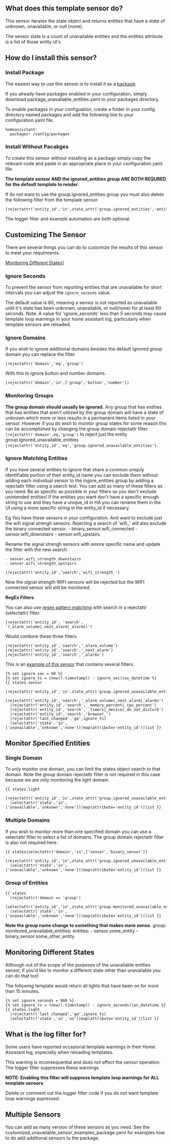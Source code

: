 ## What does this template sensor do?
This sensor iterates the state object and returns entities that have a state of unknown, unavailable, or null (none).

The sensor state is a count of unavailable entities and the entities attribute is a list of those entity id's.

## How do I install this sensor?
### Install Package
The easiest way to use this sensor is to install it as a [package](https://www.home-assistant.io/docs/configuration/packages/).

If you already have packages enabled in your configuration, simply download package_unavailable_entities.yaml to your packages directory.

To enable packages in your configuation, create a folder in your config directory named packages and add the following line to your configuration.yaml file.

    homeassistant:
      packages: /config/packages
### Install Without Pacakges
To create this sensor without installing as a package simply copy the relevant code and paste in an appropriate place in your configuration.yaml file.

**The template sensor AND the ignored_entities group ARE BOTH REQURED for the default template to render.**

If do not want to use the group.ignored_entities group you must also delete the following filter from the template sensor.

    |rejectattr('entity_id','in',state_attr('group.ignored_entities','entity_id'))

The logger filter and example automation are both optional.
## Customizing The Sensor
There are several things you can do to customize the results of this sensor to meet your requirments.

[Monitoring Different States](#monitoring-different-states#)]
### Ignore Seconds
To prevent the sensor from reporting entities that are unavailable for short intervals you can adjust the `ignore_seconds` value.

The default value is 60, meaning a sensor is not reported as unavailable until it's state has been unknown, unavailable, or null(none) for at least 60 seconds.
Note: A value for 'ignore_seconds' less than 5 seconds may cause template loop warnings in your home assistant log, particularly when template sensors are reloaded.

### Ignore Domains
If you wish to ignore additional domains besides the default ignored group domain you can replace the filter

    |rejectattr('domain','eq','group')
With this to ignore button and number domains.

    |rejectattr('domain','in',['group','button','number'])
### Monitoring Groups
 **The group domain should usually be ignored.**   Any group that has entities that has entities that aren't utilized by the group domain will have a state of unknown which more or less results in a permanent items listed in your sensor.  However if you do wish to monitor group states for some reason this can be accomplished by changing the group domain rejectattr filter `|rejectattr('domain',eq,'group')` to reject just the entity group.ignored_unavailable_entities `|rejectattr('entity_id','eq','group.ignored_unavailable_entities')`.
### Ignore Matching Entities
If you have several entities to ignore that share a common uniquly identifiable portion of their entity_id name you can exclude them without adding each individual sensor
to the ingore_entities group by adding a rejectattr filter using a search test.  You can add as many of these filters as you need. Be as specific as possible in your filters so you don't exclude unintended entities!  If the entities you want don't have a specific enough string to use and they have a unique_id in HA you can rename them in the UI using a more specific string in the entity_id if necessary.

Eg You have these sensors in your configuration. And want to exclude just the wifi signal strengh sensors. Rejecting a search of 'wifi_' will also exclude the binary connected sensor.
    - binary_sensor.wifi_connected
    - sensor.wifi_downstairs
    - sensor.wifi_upstairs

Rename the signal strengh sensors with amore specific name and update the filter with the new search.

    - sensor.wifi_strength_downstairs
    - sensor.wifi_strength_upstairs

    |rejectattr('entity_id','search','wifi_strength_')

Now the signal strength WIFI sensors will be rejected but the WIFI connected sensor will still be monitored.

**RegEx Filters**

You can also use [regex pattern matching](https://regex101.com/) with search in a rejectattr (selectattr) filter.

    |rejectattr('entity_id', 'search', '(_alarm_volume|_next_alarm|_alarms)')

Would combine these three filters

    |rejectattr('entity_id','search','_alarm_volume')
    |rejectattr('entity_id','search','_next_alarm')
    |rejectattr('entity_id','search','_alarms')

This is an [example of this sensor](https://github.com/jazzyisj/) that contains several filters.

    {% set ignore_sec = 60 %}
    {% set ignore_ts = (now().timestamp() - ignore_sec)|as_datetime %}
    {{ states.sensor
      |rejectattr('entity_id','in',state_attr('group.ignored_unavailable_entities','entity_id'))
      |rejectattr('entity_id','search','_alarm_volume|_next_alarm|_alarms')
      |rejectattr('entity_id','search','_memory_percent|_cpu_percent')
      |rejectattr('entity_id','search','_timers|_device|_do_not_disturb')
      |rejectattr('entity_id','search','browser_')
      |rejectattr('last_changed','ge',ignore_ts)
      |selectattr('state','in',['unavailable','unknown','none'])|map(attribute='entity_id')|list }}

## Monitor Specified Entities
### Single Domain
To only monitor one domain, you can limit the states object search to that domain.  Note the group domain rejectattr filter is not required in this case because we are only monitoring the light domain.

    {{ states.light
      |rejectattr('entity_id','in',state_attr('group.ignored_unavailable_entities','entity_id'))
      |selectattr('state','in',['unavailable','unknown','none'])|map(attribute='entity_id')|list }}

### Multiple Domains
If you wish to monitor more than one specified domain you can use a selectattr filter to select a list of domains.  The group domain rejectattr filter is also not required here.

    {{ states|selectattr('domain','in',['sensor','binary_sensor'])
      |rejectattr('entity_id','in',state_attr('group.ignored_unavailable_entities','entity_id'))
      |selectattr('state','in',['unavailable','unknown','none'])|map(attribute='entity_id')|list }}

### Group of Entities
    {{ states
      |rejectattr('domain == 'group')
      |selectattr('entity_id','in',state_attr('group.monitored_unavailable_entities','entity_id'))
      |selectattr('state','in',['unavailable','unknown','none'])|map(attribute='entity_id')|list }}

**Note the group name change to something that makes more sense.**
    group:
      monitored_unavailable_entities:
        entities:
          - sensor.some_entity
          - binary_sensor.some_other_entity
## Monitoring Different States
Although out of the scope of the purposes of the unavailable entities sensor, if you'd like to monitor a different state other than unavailable you can do that too!

The following template would return all lights that have been on for more than 15 minutes.

    {% set ignore_seconds = 900 %}
    {% set ignore_ts = (now().timestamp() - ignore_seconds)|as_datetime %}
    {{ states.light
      |rejectattr('last_changed','ge',ignore_ts)
      |selectattr('state','in','on')|map(attribute='entity_id')|list }}

## What is the log filter for?
Some users have reported occasional template warnings in their Home Assistant log, especially when reloading templates.

This warning is inconsequential and does not affect the sensor operation.  The logger filter suppresses these warnings.

**NOTE: Enabling this filter will suppress template loop warnings for ALL template sensors**

Delete or comment out the logger filter code if you do not want template loop warnings supressed.

## Multiple Sensors
You can add as many version of these sensors as you need.  See the customized_unavailable_sensor_examples_package.yaml for examples how to do add
additional sensors to the package.